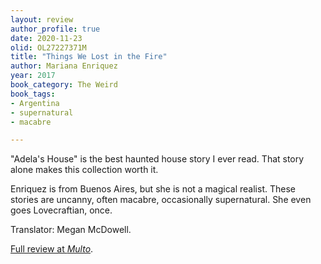 ```yaml
---
layout: review
author_profile: true
date: 2020-11-23
olid: OL27227371M
title: "Things We Lost in the Fire"
author: Mariana Enriquez
year: 2017
book_category: The Weird 
book_tags:
- Argentina
- supernatural
- macabre

---
```


"Adela's House" is the best haunted house story I ever read. That story alone makes this collection worth it.

Enriquez is from Buenos Aires, but she is not a magical realist. These stories are uncanny, often macabre, occasionally supernatural. She even goes Lovecraftian, once.

Translator: Megan McDowell.

[Full review at *Multo*](https://multoghost.wordpress.com/2020/11/23/reading-things-we-lost-in-the-fire/).
